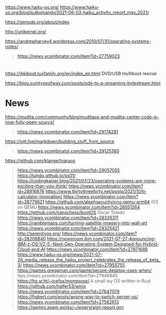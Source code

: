 

https://www.haiku-os.org/
https://www.haiku-os.org/blog/pulkomandy/2021-06-03-haiku_activity_report_may_2021/

https://genode.org/about/index

http://unikernel.org/

https://andrewharvey4.wordpress.com/2010/07/31/operating-systems-notes/
> https://news.ycombinator.com/item?id=27759023

#
https://ikkiboot.tuxfamily.org/en/index_en.html DVD/USB multiboot rescue

https://blog.sumtypeofway.com/posts/ode-to-a-streaming-bytestream.html

# News
https://mudita.com/community/blog/muditaos-and-mudita-center-code-is-now-fully-open-source/
> https://news.ycombinator.com/item?id=29174281

https://jott.live/markdown/building_stuff_from_source
> https://news.ycombinator.com/item?id=29125380

https://github.com/klange/toaruos
> https://news.ycombinator.com/item?id=29057055
https://tuhdo.github.io/os01/
https://codingkaiser.blog/2021/07/23/operating-systems-are-more-exciting-than-you-think/
> https://news.ycombinator.com/item?id=28816876
https://www.thirtythreeforty.net/posts/2021/10/ti-calculator-innovation/
> https://news.ycombinator.com/item?id=28779621
https://github.com/alephsecurity/xnu-qemu-arm64 iOS on QEMU
> https://news.ycombinator.com/item?id=28551264
https://github.com/nanochess/bootOS Oscar Toledo
> https://news.ycombinator.com/item?id=28326311
https://ramblemaps.com/turning-satellite-imagery-into-wall-art
> https://news.ycombinator.com/item?id=28325421
http://serenityos.org/
> https://news.ycombinator.com/item?id=28206840
https://newsroom.ibm.com/2021-07-27-Announcing-IBM-z-OS-V2-5,-Next-Gen-Operating-System-Designed-for-Hybrid-Cloud-and-AI
> https://news.ycombinator.com/item?id=27971688
https://www.haiku-os.org/news/2021-07-26_media_release_the_haiku_project_celebrates_the_release_of_beta_3/
> https://news.ycombinator.com/item?id=27955755
https://games.greggman.com/game/secure-desktop-oses-when/
> ttps://news.ycombinator.com/item?id=27946945
https://hg.sr.ht/~icefox/mongoose/ A small toy OS written in Rust
https://github.com/halfer53/winix
> https://news.ycombinator.com/item?id=27647079
https://figbert.com/posts/wrong-way-to-switch-server-os/
> https://news.ycombinator.com/item?id=27562613
https://gemini.spam.works/~/emery/sigil-report.gmi